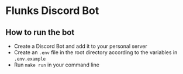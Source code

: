 # Flunks Discord Bot

## How to run the bot

- Create a Discord Bot and add it to your personal server
- Create an `.env` file in the root directory according to the variables in `.env.example`
- Run `make run` in your command line
